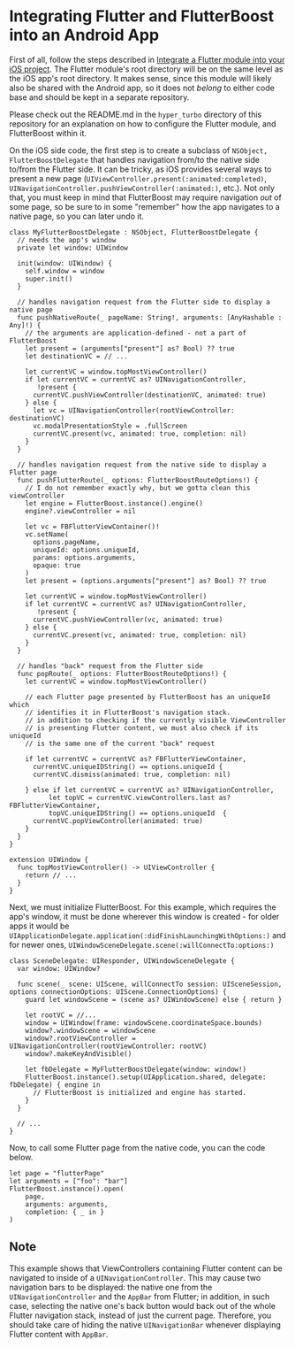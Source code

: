 # Integrating Flutter and FlutterBoost into an Android App

First of all, follow the steps described in [Integrate a Flutter module into your iOS project](https://docs.flutter.dev/development/add-to-app/ios/project-setup). The Flutter module's root directory will be on the same level as the iOS app's root directory. It makes sense, since this module will likely also be shared with the Android app, so it does not *belong* to either code base and should be kept in a separate repository.

Please check out the README.md in the `hyper_turbo` directory of this repository for an explanation on how to configure the Flutter module, and FlutterBoost within it.

On the iOS side code, the first step is to create a subclass of `NSObject, FlutterBoostDelegate` that handles navigation from/to the native side to/from the Flutter side. It can be tricky, as iOS provides several ways to present a new page (`UIViewController.present(:animated:completed)`, `UINavigationController.pushViewController(:animated:)`, etc.). Not only that, you must keep in mind that FlutterBoost may require navigation *out* of some page, so be sure to in some "remember" how the app navigates to a native page, so you can later undo it. 

    class MyFlutterBoostDelegate : NSObject, FlutterBoostDelegate {
      // needs the app's window
      private let window: UIWindow
      
      init(window: UIWindow) {
        self.window = window
        super.init()
      }

      // handles navigation request from the Flutter side to display a native page
      func pushNativeRoute(_ pageName: String!, arguments: [AnyHashable : Any]!) {
        // the arguments are application-defined - not a part of FlutterBoost
        let present = (arguments["present"] as? Bool) ?? true
        let destinationVC = // ...
        
        let currentVC = window.topMostViewController()
        if let currentVC = currentVC as? UINavigationController,
           !present {
          currentVC.pushViewController(destinationVC, animated: true)
        } else {
          let vc = UINavigationController(rootViewController: destinationVC)
          vc.modalPresentationStyle = .fullScreen
          currentVC.present(vc, animated: true, completion: nil)
        }
      }
      
      // handles navigation request from the native side to display a Flutter page
      func pushFlutterRoute(_ options: FlutterBoostRouteOptions!) {
        // I do not remember exactly why, but we gotta clean this viewController
        let engine = FlutterBoost.instance().engine()
        engine?.viewController = nil
        
        let vc = FBFlutterViewContainer()!
        vc.setName(
          options.pageName,
          uniqueId: options.uniqueId,
          params: options.arguments,
          opaque: true
        )
        let present = (options.arguments["present"] as? Bool) ?? true
        
        let currentVC = window.topMostViewController()
        if let currentVC = currentVC as? UINavigationController,
           !present {
          currentVC.pushViewController(vc, animated: true)
        } else {
          currentVC.present(vc, animated: true, completion: nil)
        }
      }
      
      // handles "back" request from the Flutter side
      func popRoute(_ options: FlutterBoostRouteOptions!) {
        let currentVC = window.topMostViewController()
        
        // each Flutter page presented by FlutterBoost has an uniqueId which
        // identifies it in FlutterBoost's navigation stack.
        // in addition to checking if the currently visible ViewController
        // is presenting Flutter content, we must also check if its uniqueId
        // is the same one of the current "back" request

        if let currentVC = currentVC as? FBFlutterViewContainer,
          currentVC.uniqueIDString() == options.uniqueId {
          currentVC.dismiss(animated: true, completion: nil)

        } else if let currentVC = currentVC as? UINavigationController,
              let topVC = currentVC.viewControllers.last as? FBFlutterViewContainer,
              topVC.uniqueIDString() == options.uniqueId  {
          currentVC.popViewController(animated: true)
        }
      }
    }

    extension UIWindow {
      func topMostViewController() -> UIViewController {
        return // ...
      }
    }

Next, we must initialize FlutterBoost. For this example, which requires the app's window, it must be done wherever this window is created - for older apps it would be `UIApplicationDelegate.application(:didFinishLaunchingWithOptions:)` and for newer ones, `UIWindowSceneDelegate.scene(:willConnectTo:options:)`

    class SceneDelegate: UIResponder, UIWindowSceneDelegate {
      var window: UIWindow?

      func scene(_ scene: UIScene, willConnectTo session: UISceneSession, options connectionOptions: UIScene.ConnectionOptions) {
        guard let windowScene = (scene as? UIWindowScene) else { return }
        
        let rootVC = //...
        window = UIWindow(frame: windowScene.coordinateSpace.bounds)
        window?.windowScene = windowScene
        window?.rootViewController = UINavigationController(rootViewController: rootVC)
        window?.makeKeyAndVisible()
        
        let fbDelegate = MyFlutterBoostDelegate(window: window!)
        FlutterBoost.instance().setup(UIApplication.shared, delegate: fbDelegate) { engine in
          // FlutterBoost is initialized and engine has started.
        }
      }

      // ...
    }


Now, to call some Flutter page from the native code, you can the code below.

    let page = "flutterPage"
    let arguments = ["foo": "bar"]
    FlutterBoost.instance().open(
        page,
        arguments: arguments,
        completion: { _ in }
    )

## Note
This example shows that ViewControllers containing Flutter content can be navigated to inside of a `UINavigationController`. This may cause two navigation bars to be displayed: the native one from the `UINavigationController` and the `AppBar` from Flutter; in addition, in such case, selecting the native one's back button would back out of the whole Flutter navigation stack, instead of just the current page. Therefore, you should take care of hiding the native `UINavigationBar` whenever displaying Flutter content with `AppBar`.
